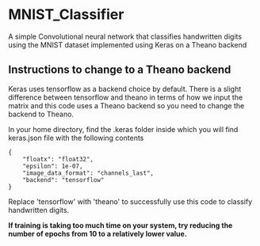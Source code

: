 # MNIST_Classifier
A simple Convolutional neural network that classifies handwritten digits using the MNIST dataset implemented using Keras on a Theano backend

## Instructions to change to a Theano backend

Keras uses tensorflow as a backend choice by default. There is a slight difference between tensorflow and theano in terms of how we input the 
matrix and this code uses a Theano backend so you need to change the backend to Theano.

In your home directory, find the .keras folder inside which you will find keras.json file with the following contents
```
{
    "floatx": "float32",
    "epsilon": 1e-07,
    "image_data_format": "channels_last",
    "backend": "tensorflow"
}
```

Replace 'tensorflow' with 'theano' to successfully use this code to classify handwritten digits.

**If training is taking too much time on your system, try reducing the number of epochs from 10 to a relatively lower value.**

